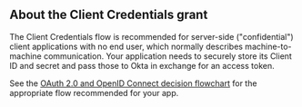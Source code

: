 ## About the Client Credentials grant

The Client Credentials flow is recommended for server-side ("confidential") client applications with no end user, which normally describes machine-to-machine communication. Your application needs to securely store its Client ID and secret and pass those to Okta in exchange for an access token.

See the [OAuth 2.0 and OpenID Connect decision flowchart](/docs/concepts/oauth-openid/#choosing-an-oauth-2-0-flow) for the appropriate flow recommended for your app.
